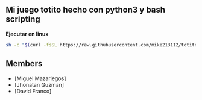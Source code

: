 ## Mi juego totito hecho con python3 y bash scripting

**Ejecutar en linux**

```bash
sh -c "$(curl -fsSL https://raw.githubusercontent.com/mike213112/totito/master/game.sh)"
```

## Members

- [Miguel Mazariegos]
- [Jhonatan Guzman]
- [David Franco]
